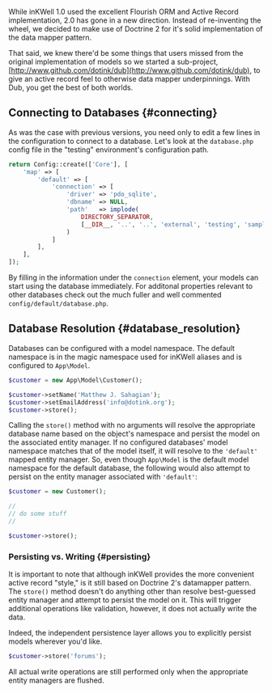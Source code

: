 While inKWell 1.0 used the excellent Flourish ORM and Active Record implementation, 2.0 has gone in a new direction.  Instead of re-inventing the wheel, we decided to make use of Doctrine 2 for it's solid implementation of the data mapper pattern.

That said, we knew there'd be some things that users missed from the original implementation of models so we started a sub-project, [http://www.github.com/dotink/dub](http://www.github.com/dotink/dub), to give an active record feel to otherwise data mapper underpinnings.  With Dub, you get the best of both worlds.

## Connecting to Databases {#connecting}

As was the case with previous versions, you need only to edit a few lines in the configuration to connect to a database.  Let's look at the `database.php` config file in the "testing" environment's configuration path.

```php
return Config::create(['Core'], [
	'map' => [
		'default' => [
			'connection' => [
				'driver' => 'pdo_sqlite',
				'dbname' => NULL,
				'path'   => implode(
					DIRECTORY_SEPARATOR,
					[__DIR__, '..', '..', 'external', 'testing', 'sample.db']
				)
			]
		],
	],
]);
```

By filling in the information under the `connection` element, your models can start using the database immediately.  For additonal properties relevant to other databases check out the much fuller and well commented `config/default/database.php`.

## Database Resolution {#database_resolution}

Databases can be configured with a model namespace.  The default namespace is in the magic namespace used for inKWell aliases and is configured to `App\Model`.

```php
$customer = new App\Model\Customer();

$customer->setName('Matthew J. Sahagian');
$customer->setEmailAddress('info@dotink.org');
$customer->store();
```

Calling the `store()` method with no arguments will resolve the appropriate database name  based on the object's namespace and persist the model on the associated entity manager.  If no configured databases' model namespace matches that of the model itself, it will resolve to the `'default'` mapped entity manager.  So, even though `App\Model` is the default model namespace for the default database, the following would also attempt to persist on the entity manager associated with `'default'`:

```php
$customer = new Customer();

//
// do some stuff
//

$customer->store();
```

### Persisting vs. Writing {#persisting}

It is important to note that although inKWell provides the more convenient active record "style," is it still based on Doctrine 2's datamapper pattern.  The `store()` method doesn't do anything other than resolve best-guessed entity manager and attempt to persist the model on it.  This will trigger additional operations like validation, however, it does not actually write the data.

Indeed, the independent persistence layer allows you to explicitly persist models wherever you'd like.

```php
$customer->store('forums');
```

All actual write operations are still performed only when the appropriate entity managers are flushed.
